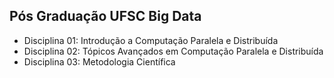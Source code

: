 ## Pós Graduação UFSC Big Data
* Disciplina 01: Introdução a Computação Paralela e Distribuída
* Disciplina 02: Tópicos Avançados em Computação Paralela e Distribuída
* Disciplina 03: Metodologia Científica
      
